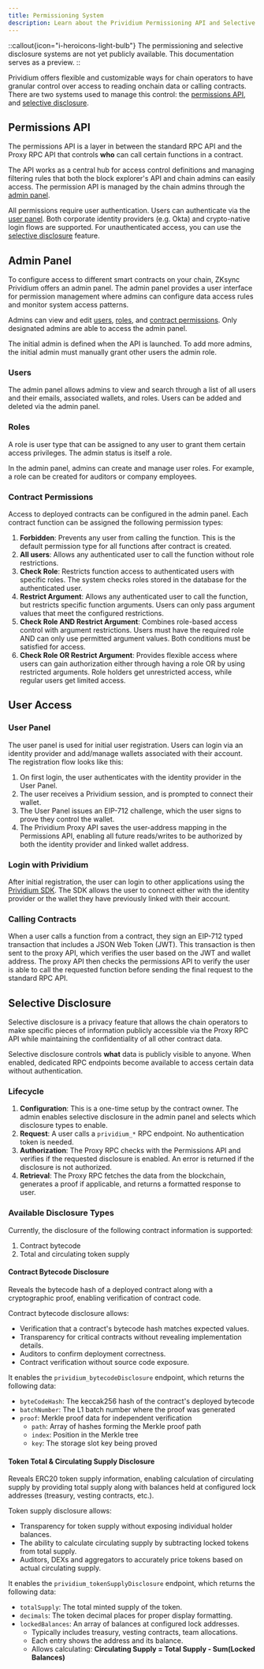 ```yaml
---
title: Permissioning System
description: Learn about the Prividium Permissioning API and Selective Disclosure.
---
```


::callout{icon="i-heroicons-light-bulb"}
The permissioning and selective disclosure systems are not yet publicly available.
This documentation serves as a preview.
::

Prividium offers flexible and customizable ways for chain operators to have granular control over access to reading onchain data or calling contracts.
There are two systems used to manage this control: the [permissions API](#permissions-api), and [selective disclosure](#selective-disclosure).

## Permissions API

The permissions API is a layer in between the standard RPC API and the Proxy RPC API that controls **who** can call certain functions in a contract.

The API works as a central hub for access control definitions and managing filtering rules
that both the block explorer's API and chain admins can easily access.
The permission API is managed by the chain admins through the [admin panel](#admin-panel).

All permissions require user authentication.
Users can authenticate via the [user panel](#user-panel).
Both corporate identity providers (e.g. Okta) and crypto-native login flows are supported.
For unauthenticated access, you can use the [selective disclosure](#selective-disclosure) feature.

## Admin Panel

To configure access to different smart contracts on your chain,
ZKsync Prividium offers an admin panel.
The admin panel provides a user interface for permission management where admins can configure data access rules and monitor system access patterns.

Admins can view and edit [users](#users), [roles](#roles), and [contract permissions](#contract-permissions).
Only designated admins are able to access the admin panel.

The initial admin is defined when the API is launched.
To add more admins, the initial admin must manually grant other users the admin role.

### Users

The admin panel allows admins to view and search through a list of all users and their emails, associated wallets, and roles.
Users can be added and deleted via the admin panel.

### Roles

A role is user type that can be assigned to any user to grant them certain access privileges.
The admin status is itself a role.

In the admin panel, admins can create and manage user roles.
For example, a role can be created for auditors or company employees.

### Contract Permissions

Access to deployed contracts can be configured in the admin panel.
Each contract function can be assigned the following permission types:

1. **Forbidden**: Prevents any user from calling the function. This is the default permission type for all functions
   after contract is created.
1. **All users**: Allows any authenticated user to call the function without role restrictions.
1. **Check Role**: Restricts function access to authenticated users with specific roles. The system checks roles
   stored in the database for the authenticated user.
1. **Restrict Argument**: Allows any authenticated user to call the function, but restricts specific function
   arguments. Users can only pass argument values that meet the configured restrictions.
1. **Check Role AND Restrict Argument**: Combines role-based access control with argument restrictions. Users must
   have the required role AND can only use permitted argument values. Both conditions must be satisfied for access.
1. **Check Role OR Restrict Argument**: Provides flexible access where users can gain authorization either through
   having a role OR by using restricted arguments. Role holders get unrestricted access, while regular users get limited
   access.

## User Access

### User Panel

The user panel is used for initial user registration.
Users can login via an identity provider and add/manage wallets associated with their account.
The registration flow looks like this:

1. On first login, the user authenticates with the identity provider in the User Panel.
1. The user receives a Prividium session, and is prompted to connect their wallet.
1. The User Panel issues an EIP-712 challenge, which the user signs to prove they control the wallet.
1. The Prividium Proxy API saves the user-address mapping in the Permissions API,
enabling all future reads/writes to be authorized by both the identity provider and linked wallet address.

### Login with Prividium

After initial registration, the user can login to other applications using the [Prividium SDK](/zk-stack/prividium/sdk).
The SDK allows the user to connect either with the identity provider or the wallet they have previously linked with their account.

### Calling Contracts

When a user calls a function from a contract, they sign an EIP-712 typed transaction that includes a JSON Web Token (JWT).
This transaction is then sent to the proxy API, which verifies the user based on the JWT and wallet address.
The proxy API then checks the permissions API to verify the user is able to call the requested function
before sending the final request to the standard RPC API.

## Selective Disclosure

Selective disclosure is a privacy feature that allows the chain operators to make specific pieces of information publicly
accessible via the Proxy RPC API while maintaining the confidentiality of all other contract data.

Selective disclosure controls **what** data is publicly visible to anyone.
When enabled, dedicated RPC endpoints become available to access certain data without authentication.

### Lifecycle

1. **Configuration**: This is a one-time setup by the contract owner.
   The admin enables selective disclosure in the admin panel and selects which disclosure types to enable.
1. **Request**: A user calls a `prividium_*` RPC endpoint. No authentication token is needed.
1. **Authorization**: The Proxy RPC checks with the Permissions API and verifies if the requested disclosure is enabled.
   An error is returned if the disclosure is not authorized.
1. **Retrieval**: The Proxy RPC fetches the data from the blockchain,
   generates a proof if applicable,
   and returns a formatted response to user.

### Available Disclosure Types

Currently, the disclosure of the following contract information is supported:

1. Contract bytecode
1. Total and circulating token supply

#### Contract Bytecode Disclosure

Reveals the bytecode hash of a deployed contract along with a cryptographic proof, enabling verification of contract
code.

Contract bytecode disclosure allows:

- Verification that a contract's bytecode hash matches expected values.
- Transparency for critical contracts without revealing implementation details.
- Auditors to confirm deployment correctness.
- Contract verification without source code exposure.

It enables the `prividium_bytecodeDisclosure` endpoint, which returns the following data:

- `byteCodeHash`: The keccak256 hash of the contract's deployed bytecode
- `batchNumber`: The L1 batch number where the proof was generated
- `proof`: Merkle proof data for independent verification
  - `path`: Array of hashes forming the Merkle proof path
  - `index`: Position in the Merkle tree
  - `key`: The storage slot key being proved

#### Token Total & Circulating Supply Disclosure

Reveals ERC20 token supply information, enabling calculation of circulating supply by providing total supply along with
balances held at configured lock addresses (treasury, vesting contracts, etc.).

Token supply disclosure allows:

- Transparency for token supply without exposing individual holder balances.
- The ability to calculate circulating supply by subtracting locked tokens from total supply.
- Auditors, DEXs and aggregators to accurately price tokens based on actual circulating supply.

It enables the `prividium_tokenSupplyDisclosure` endpoint, which returns the following data:

- `totalSupply`: The total minted supply of the token.
- `decimals`: The token decimal places for proper display formatting.
- `lockedBalances`: An array of balances at configured lock addresses.
  - Typically includes treasury, vesting contracts, team allocations.
  - Each entry shows the address and its balance.
  - Allows calculating: **Circulating Supply = Total Supply - Sum(Locked Balances)**
